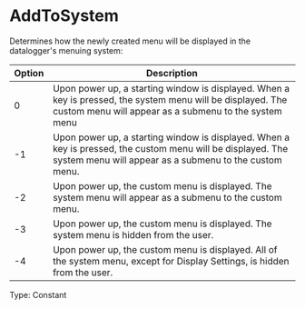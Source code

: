 # AddToSystem

Determines how the newly created menu will be displayed in the datalogger's menuing system:

| Option | Description                                                                                                                                                           |
| ------ | --------------------------------------------------------------------------------------------------------------------------------------------------------------------- |
| 0      | Upon power up, a starting window is displayed. When a key is pressed, the system menu will be displayed. The custom menu will appear as a submenu to the system menu  |
| -1     | Upon power up, a starting window is displayed. When a key is pressed, the custom menu will be displayed. The system menu will appear as a submenu to the custom menu. |
| -2     | Upon power up, the custom menu is displayed. The system menu will appear as a submenu to the custom menu.                                                             |
| -3     | Upon power up, the custom menu is displayed. The system menu is hidden from the user.                                                                                 |
| -4     | Upon power up, the custom menu is displayed. All of the system menu, except for Display Settings, is hidden from the user.                                            |

Type: Constant
